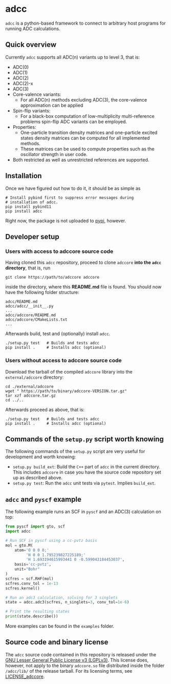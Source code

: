 # adcc
`adcc` is a python-based framework to connect to arbitrary host
programs for running ADC calculations.

## Quick overview
Currently `adcc` supports all ADC(n) variants up to level 3,
that is:
- ADC(0)
- ADC(1)
- ADC(2)
- ADC(2)-x
- ADC(3)
- Core-valence variants:
	- For all ADC(n) methods excluding ADC(3), the core-valence approximation
	  can be applied
- Spin-flip variants:
	- For a black-box computation of low-multiplicity multi-reference problems
	  spin-flip ADC variants can be employed.
- Properties:
	- One-particle transition density matrices and one-particle excited
	  states density matrices can be computed for all implemented methods.
	- These matrices can be used to compute properties such
	  as the oscillator strength in user code.
- Both restricted as well as unrestricted references are supported.


## Installation
Once we have figured out how to do it, it should be as simple as
```
# Install pybind first to suppress error messages during
# installation of adcc.
pip install pybind11
pip install adcc
```
Right now, the package is not
uploaded to [pypi](https://pypi.org), however.


## Developer setup
### Users with access to adccore source code
Having cloned this `adcc` repository,
proceed to clone `adccore` **into the `adcc` directory**,
that is, run
```
git clone https://path/to/adccore adccore
```
inside the directory, where this **README.md** file is found.
You should now have the following folder structure:
```
adcc/README.md
adcc/adcc/__init__.py
...
adcc/adccore/README.md
adcc/adccore/CMakeLists.txt
...
```
Afterwards build, test and (optionally) install `adcc`.
```
./setup.py test   # Builds and tests adcc
pip install .     # Installs adcc (optional)
```

### Users without access to adccore source code
Download the tarball of the compiled `adccore` library
into the `external/adccore` directory:
```
cd ./external/adccore
wget " https://path/to/binary/adccore-VERSION.tar.gz"
tar xzf adccore.tar.gz
cd ../..
```

Afterwards proceed as above, that is:
```
./setup.py test   # Builds and tests adcc
pip install .     # Installs adcc (optional)
```

## Commands of the `setup.py` script worth knowing
The following commands of the `setup.py` script are very useful
for development and worth knowing:

- `setup.py build_ext`: Build the `C++` part of `adcc` in the current directory.
  This includes `adccore` in case you have the source code repository set up as
  described above.
- `setup.py test`: Run the `adcc` unit tests via `pytest`. Implies `build_ext`.


## `adcc` and `pyscf` example
The following example runs an SCF in `pyscf` and an ADC(3) calculation on top:
```python
from pyscf import gto, scf
import adcc

# Run SCF in pyscf using a cc-pvtz basis
mol = gto.M(
    atom='O 0 0 0;'
         'H 0 0 1.795239827225189;'
         'H 1.693194615993441 0 -0.599043184453037',
    basis='cc-pvtz',
    unit="Bohr"
)
scfres = scf.RHF(mol)
scfres.conv_tol = 1e-13
scfres.kernel()

# Run an adc3 calculation, solving for 3 singlets
state = adcc.adc3(scfres, n_singlets=3, conv_tol=1e-6)

# Print the resulting states
print(state.describe())
```
More examples can be found in the `examples` folder.

## Source code and binary license
The `adcc` source code contained in this repository is released
under the [GNU Lesser General Public License v3 (LGPLv3)](LICENSE).
This license does, however, not apply to the binary
`adccore.so` file distributed inside the folder `/adcc/lib/` of
the release tarball. For its licensing terms,
see [LICENSE_adccore](LICENSE_adccore).
